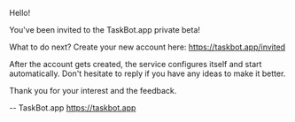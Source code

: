 Hello!

You've been invited to the TaskBot.app private beta!

What to do next? Create your new account here:
https://taskbot.app/invited

After the account gets created, the service configures itself and start automatically. Don't hesitate to reply if you have any ideas to make it better.

Thank you for your interest and the feedback.

-- 
TaskBot.app
https://taskbot.app
